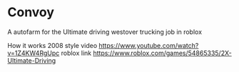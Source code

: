 # Convoy
A autofarm for the Ultimate driving westover trucking job in roblox

How it works 2008 style video
https://www.youtube.com/watch?v=1Z4KW4RgUpc
roblox link
https://www.roblox.com/games/54865335/2X-Ultimate-Driving
